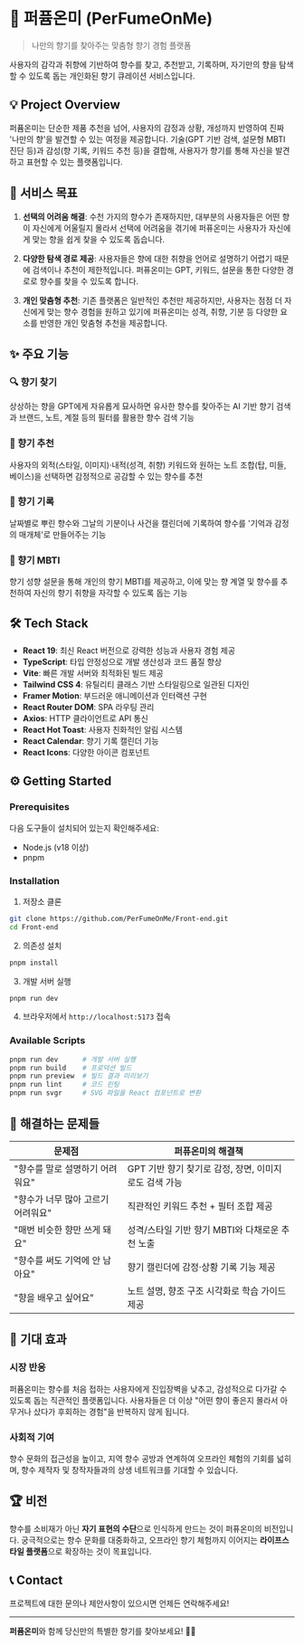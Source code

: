 # 🌸 퍼퓸온미 (PerFumeOnMe)

> 나만의 향기를 찾아주는 맞춤형 향기 경험 플랫폼

사용자의 감각과 취향에 기반하여 향수를 찾고, 추천받고, 기록하며, 자기만의 향을 탐색할 수 있도록 돕는 개인화된 향기 큐레이션 서비스입니다.

## 💡 Project Overview

퍼퓸온미는 단순한 제품 추천을 넘어, 사용자의 감정과 상황, 개성까지 반영하여 진짜 '나만의 향'을 발견할 수 있는 여정을 제공합니다. 기술(GPT 기반 검색, 설문형 MBTI 진단 등)과 감성(향 기록, 키워드 추천 등)을 결합해, 사용자가 향기를 통해 자신을 발견하고 표현할 수 있는 플랫폼입니다.

## 📌 서비스 목표

1. **선택의 어려움 해결**: 수천 가지의 향수가 존재하지만, 대부분의 사용자들은 어떤 향이 자신에게 어울릴지 몰라서 선택에 어려움을 겪기에 퍼퓨온미는 사용자가 자신에게 맞는 향을 쉽게 찾을 수 있도록 돕습니다.

2. **다양한 탐색 경로 제공**: 사용자들은 향에 대한 취향을 언어로 설명하기 어렵기 때문에 검색이나 추천이 제한적입니다. 퍼퓨온미는 GPT, 키워드, 설문을 통한 다양한 경로로 향수를 찾을 수 있도록 합니다.

3. **개인 맞춤형 추천**: 기존 플랫폼은 일반적인 추천만 제공하지만, 사용자는 점점 더 자신에게 맞는 향수 경험을 원하고 있기에 퍼퓨온미는 성격, 취향, 기분 등 다양한 요소를 반영한 개인 맞춤형 추천을 제공합니다.

## ✨ 주요 기능

### 🔍 향기 찾기
상상하는 향을 GPT에게 자유롭게 묘사하면 유사한 향수를 찾아주는 AI 기반 향기 검색과 브랜드, 노트, 계절 등의 필터를 활용한 향수 검색 기능

### 💝 향기 추천
사용자의 외적(스타일, 이미지)·내적(성격, 취향) 키워드와 원하는 노트 조합(탑, 미들, 베이스)을 선택하면 감정적으로 공감할 수 있는 향수를 추천

### 📅 향기 기록
날짜별로 뿌린 향수와 그날의 기분이나 사건을 캘린더에 기록하여 향수를 '기억과 감정의 매개체'로 만들어주는 기능

### 🧠 향기 MBTI
향기 성향 설문을 통해 개인의 향기 MBTI를 제공하고, 이에 맞는 향 계열 및 향수를 추천하여 자신의 향기 취향을 자각할 수 있도록 돕는 기능

## 🛠️ Tech Stack

- **React 19**: 최신 React 버전으로 강력한 성능과 사용자 경험 제공
- **TypeScript**: 타입 안정성으로 개발 생산성과 코드 품질 향상
- **Vite**: 빠른 개발 서버와 최적화된 빌드 제공
- **Tailwind CSS 4**: 유틸리티 클래스 기반 스타일링으로 일관된 디자인
- **Framer Motion**: 부드러운 애니메이션과 인터랙션 구현
- **React Router DOM**: SPA 라우팅 관리
- **Axios**: HTTP 클라이언트로 API 통신
- **React Hot Toast**: 사용자 친화적인 알림 시스템
- **React Calendar**: 향기 기록 캘린더 기능
- **React Icons**: 다양한 아이콘 컴포넌트

## ⚙️ Getting Started

### Prerequisites
다음 도구들이 설치되어 있는지 확인해주세요:
- Node.js (v18 이상)
- pnpm

### Installation

1. 저장소 클론
```bash
git clone https://github.com/PerFumeOnMe/Front-end.git
cd Front-end
```

2. 의존성 설치
```bash
pnpm install
```

3. 개발 서버 실행
```bash
pnpm run dev
```

4. 브라우저에서 `http://localhost:5173` 접속

### Available Scripts

```bash
pnpm run dev      # 개발 서버 실행
pnpm run build    # 프로덕션 빌드
pnpm run preview  # 빌드 결과 미리보기
pnpm run lint     # 코드 린팅
pnpm run svgr     # SVG 파일을 React 컴포넌트로 변환
```

## 🎯 해결하는 문제들

| 문제점 | 퍼퓨온미의 해결책 |
|--------|------------------|
| "향수를 말로 설명하기 어려워요" | GPT 기반 향기 찾기로 감정, 장면, 이미지로도 검색 가능 |
| "향수가 너무 많아 고르기 어려워요" | 직관적인 키워드 추천 + 필터 조합 제공 |
| "매번 비슷한 향만 쓰게 돼요" | 성격/스타일 기반 향기 MBTI와 다채로운 추천 노출 |
| "향수를 써도 기억에 안 남아요" | 향기 캘린더에 감정·상황 기록 기능 제공 |
| "향을 배우고 싶어요" | 노트 설명, 향조 구조 시각화로 학습 가이드 제공 |

## 🌟 기대 효과

### 시장 반응
퍼퓸온미는 향수를 처음 접하는 사용자에게 진입장벽을 낮추고, 감성적으로 다가갈 수 있도록 돕는 직관적인 플랫폼입니다. 사용자들은 더 이상 "어떤 향이 좋은지 몰라서 아무거나 샀다가 후회하는 경험"을 반복하지 않게 됩니다.

### 사회적 기여
향수 문화의 접근성을 높이고, 지역 향수 공방과 연계하여 오프라인 체험의 기회를 넓히며, 향수 제작자 및 창작자들과의 상생 네트워크를 기대할 수 있습니다.

## 🏆 비전

향수를 소비재가 아닌 **자기 표현의 수단**으로 인식하게 만드는 것이 퍼퓨온미의 비전입니다. 궁극적으로는 향수 문화를 대중화하고, 오프라인 향기 체험까지 이어지는 **라이프스타일 플랫폼**으로 확장하는 것이 목표입니다.

## 📞 Contact

프로젝트에 대한 문의나 제안사항이 있으시면 언제든 연락해주세요!

---

**퍼퓸온미**와 함께 당신만의 특별한 향기를 찾아보세요! 🌸✨
